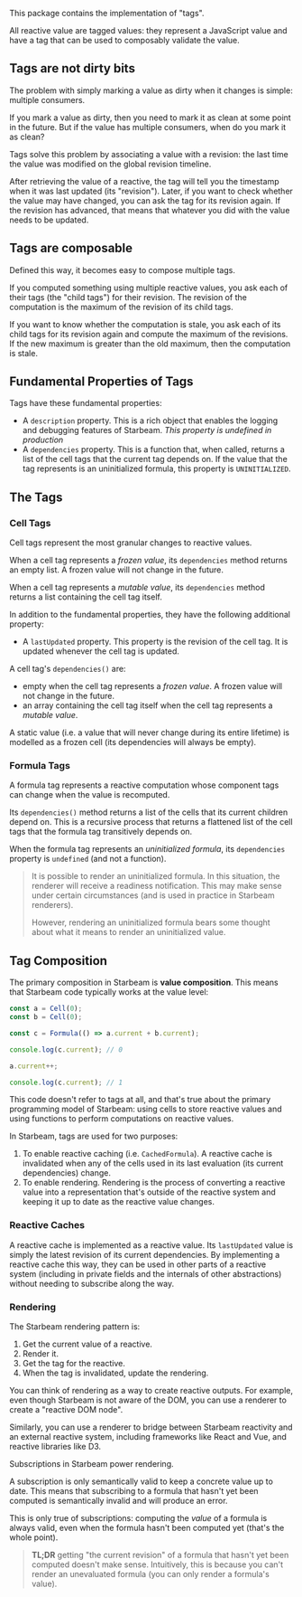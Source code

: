 This package contains the implementation of "tags".

All reactive value are tagged values: they represent a JavaScript value and have
a tag that can be used to composably validate the value.

## Tags are not dirty bits

The problem with simply marking a value as dirty when it changes is simple:
multiple consumers.

If you mark a value as dirty, then you need to mark it as clean at some point in
the future. But if the value has multiple consumers, when do you mark it as
clean?

Tags solve this problem by associating a value with a revision: the last time
the value was modified on the global revision timeline.

After retrieving the value of a reactive, the tag will tell you the timestamp
when it was last updated (its "revision"). Later, if you want to check whether
the value may have changed, you can ask the tag for its revision again. If the
revision has advanced, that means that whatever you did with the value needs to
be updated.

## Tags are composable

Defined this way, it becomes easy to compose multiple tags.

If you computed something using multiple reactive values, you ask each of their
tags (the "child tags") for their revision. The revision of the computation is
the maximum of the revision of its child tags.

If you want to know whether the computation is stale, you ask each of its child
tags for its revision again and compute the maximum of the revisions. If the new
maximum is greater than the old maximum, then the computation is stale.

## Fundamental Properties of Tags

Tags have these fundamental properties:

- A `description` property. This is a rich object that enables the logging and
  debugging features of Starbeam. _This property is undefined in production_
- A `dependencies` property. This is a function that, when called, returns a
  list of the cell tags that the current tag depends on. If the value that the
  tag represents is an uninitialized formula, this property is `UNINITIALIZED`.

## The Tags

### Cell Tags

Cell tags represent the most granular changes to reactive values.

When a cell tag represents a _frozen value_, its `dependencies` method returns
an empty list. A frozen value will not change in the future.

When a cell tag represents a _mutable value_, its `dependencies` method returns
a list containing the cell tag itself.

In addition to the fundamental properties, they have the following additional
property:

- A `lastUpdated` property. This property is the revision of the cell tag. It
  is updated whenever the cell tag is updated.

A cell tag's `dependencies()` are:

- empty when the cell tag represents a _frozen value_. A frozen value will not
  change in the future.
- an array containing the cell tag itself when the cell tag represents a
  _mutable value_.

A static value (i.e. a value that will never change during its entire lifetime)
is modelled as a frozen cell (its dependencies will always be empty).

### Formula Tags

A formula tag represents a reactive computation whose component tags can change
when the value is recomputed.

Its `dependencies()` method returns a list of the cells that its current children
depend on. This is a recursive process that returns a flattened list of the cell
tags that the formula tag transitively depends on.

When the formula tag represents an _uninitialized formula_, its `dependencies`
property is `undefined` (and not a function).

> It is possible to render an uninitialized formula. In this situation, the
> renderer will receive a readiness notification. This may make sense under
> certain circumstances (and is used in practice in Starbeam renderers).
>
> However, rendering an uninitialized formula bears some thought about what it
> means to render an uninitialized value.

## Tag Composition

The primary composition in Starbeam is **value composition**. This means that
Starbeam code typically works at the value level:

```ts
const a = Cell(0);
const b = Cell(0);

const c = Formula(() => a.current + b.current);

console.log(c.current); // 0

a.current++;

console.log(c.current); // 1
```

This code doesn't refer to tags at all, and that's true about the primary
programming model of Starbeam: using cells to store reactive values and using
functions to perform computations on reactive values.

In Starbeam, tags are used for two purposes:

1. To enable reactive caching (i.e. `CachedFormula`). A reactive cache is
   invalidated when any of the cells used in its last evaluation (its current dependencies) change.
2. To enable rendering. Rendering is the process of converting a reactive value
   into a representation that's outside of the reactive system and keeping it up
   to date as the reactive value changes.

### Reactive Caches

A reactive cache is implemented as a reactive value. Its `lastUpdated` value is
simply the latest revision of its current dependencies. By implementing a
reactive cache this way, they can be used in other parts of a reactive system
(including in private fields and the internals of other abstractions) without
needing to subscribe along the way.

### Rendering

The Starbeam rendering pattern is:

1. Get the current value of a reactive.
2. Render it.
3. Get the tag for the reactive.
4. When the tag is invalidated, update the rendering.

You can think of rendering as a way to create reactive outputs. For example,
even though Starbeam is not aware of the DOM, you can use a renderer to create a
"reactive DOM node".

Similarly, you can use a renderer to bridge between Starbeam reactivity and an
external reactive system, including frameworks like React and Vue, and reactive
libraries like D3.

Subscriptions in Starbeam power rendering.

A subscription is only semantically valid to keep a concrete value up to date.
This means that subscribing to a formula that hasn't yet been computed is
semantically invalid and will produce an error.

This is only true of subscriptions: computing the _value_ of a formula is always
valid, even when the formula hasn't been computed yet (that's the whole point).

> **TL;DR** getting "the current revision" of a formula that hasn't yet been
> computed doesn't make sense. Intuitively, this is because you can't render an
> unevaluated formula (you can only render a formula's value).
